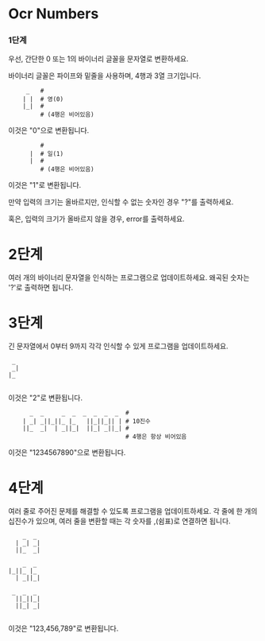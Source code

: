 # Ocr Numbers

### 1단계

우선, 간단한 0 또는 1의 바이너리 글꼴을 문자열로 변환하세요. 

바이너리 글꼴은 파이프와 밑줄을 사용하며, 4행과 3열 크기입니다.

```
     _   #
    | |  # 영(0)
    |_|  #
         # (4행은 비어있음)
```

이것은 "0"으로 변환됩니다.

```
         #
      |  # 일(1)
      |  #
         # (4행은 비어있음)
```

이것은 "1"로 변환됩니다.

만약 입력의 크기는 올바르지만, 인식할 수 없는 숫자인 경우 "?"를 출력하세요.

혹은, 입력의 크기가 올바르지 않을 경우, error를 출력하세요.


# 2단계

여러 개의 바이너리 문자열을 인식하는 프로그램으로 업데이트하세요. 왜곡된 숫자는 '?'로 출력하면 됩니다. 

# 3단계

긴 문자열에서 0부터 9까지 각각 인식할 수 있게 프로그램을 업데이트하세요. 

```
 _ 
 _|
|_ 
   
```

이것은 "2"로 변환됩니다.

```
      _  _     _  _  _  _  _  _  #
    | _| _||_||_ |_   ||_||_|| | # 10진수
    ||_  _|  | _||_|  ||_| _||_| #
                                 # 4행은 항상 비어있음
```
이것은 "1234567890"으로 변환됩니다.

# 4단계

여러 줄로 주어진 문제를 해결할 수 있도록 프로그램을 업데이트하세요.
각 줄에 한 개의 십진수가 있으며, 여러 줄을 변환할 때는 각 숫자를 ,(쉼표)로 연결하면 됩니다.

```
    _  _ 
  | _| _|
  ||_  _|
         
    _  _ 
|_||_ |_ 
  | _||_|
         
 _  _  _ 
  ||_||_|
  ||_| _|
         
```

이것은  "123,456,789"로 변환됩니다.
